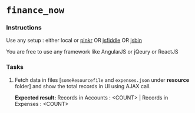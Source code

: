 # `finance_now`


### Instructions

Use any setup : either local or [plnkr](https://plnkr.co/edit) OR [jsfiddle](https://www.jsfiddle.net) OR [jsbin](https://www.jsbin.com)

You are free to use any framework like AngularJS or jQeury or ReactJS

### Tasks

1. Fetch data in files [```someResourcefile``` and ```expenses.json``` under **resource** folder] and show the total records in UI using AJAX call.

    **Expected result:**  Records in  Accounts : \<COUNT> | Records in Expenses : \<COUNT>



